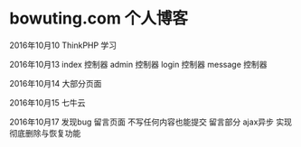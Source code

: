 bowuting.com 个人博客
===============

2016年10月10   ThinkPHP 学习

2016年10月13   index 控制器  admin 控制器  login 控制器  message 控制器

2016年10月14   大部分页面

2016年10月15   七牛云

2016年10月17   发现bug  留言页面 不写任何内容也能提交
               留言部分 ajax异步 实现
               彻底删除与恢复功能
